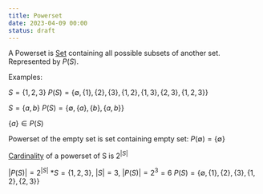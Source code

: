 ```yaml
---
title: Powerset
date: 2023-04-09 00:00
status: draft
---
```


A Powerset is [Set](set.md) containing all possible subsets of another set. Represented by $P(S)$.

Examples:

$S = \{1, 2, 3\}$
$P(S) = \{ \emptyset, \{1\}, \{2\},\{3\},\{1, 2\},\{1, 3\}, \{2, 3\}, \{1, 2, 3\} \}$

$S = \{ a, b \}$
$P(S) = \{\emptyset, \{a\}, \{b\}, \{a, b\} \}$

$\{a\} \in P(S)$

Powerset of the empty set is set containing empty set: $P(\emptyset) = \{ \emptyset \}$ 

[Cardinality](set-cardinality.md) of a powerset of S is $2^|S|$

$|P(S)| = 2^{|S|}$
*$S = \{1, 2, 3\}$, $|S| = 3$, $|P(S)| = 2^3 = 6$
$P(S) = \{ \emptyset, \{1\}, \{2\}, \{3\}, \{1, 2\}, \{2, 3\} \}$

